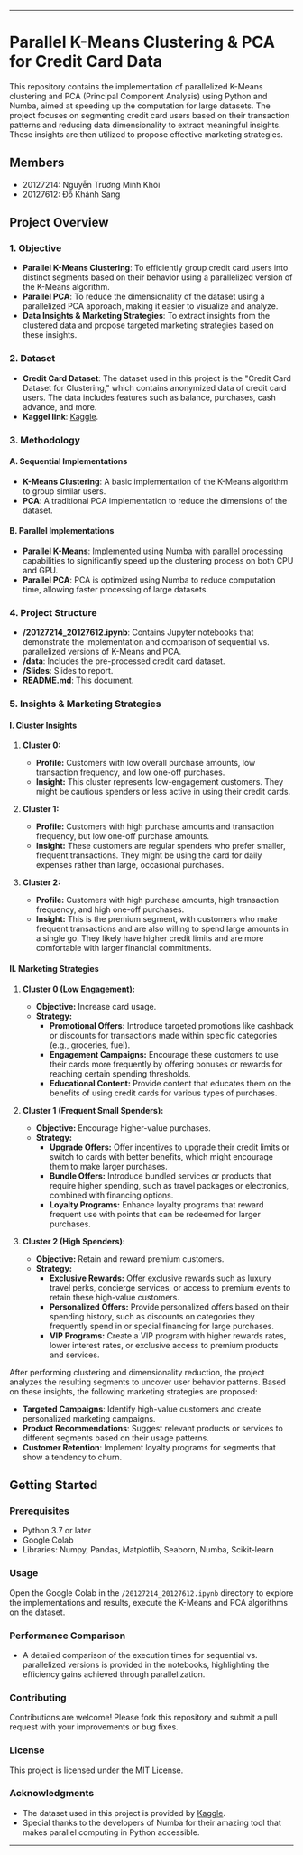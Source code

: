 
---

# **Parallel K-Means Clustering & PCA for Credit Card Data**

This repository contains the implementation of parallelized K-Means clustering and PCA (Principal Component Analysis) using Python and Numba, aimed at speeding up the computation for large datasets. The project focuses on segmenting credit card users based on their transaction patterns and reducing data dimensionality to extract meaningful insights. These insights are then utilized to propose effective marketing strategies.

## **Members**
- 20127214: Nguyễn Trương Minh Khôi
- 20127612: Đỗ Khánh Sang

## **Project Overview**

### **1. Objective**
- **Parallel K-Means Clustering**: To efficiently group credit card users into distinct segments based on their behavior using a parallelized version of the K-Means algorithm.
- **Parallel PCA**: To reduce the dimensionality of the dataset using a parallelized PCA approach, making it easier to visualize and analyze.
- **Data Insights & Marketing Strategies**: To extract insights from the clustered data and propose targeted marketing strategies based on these insights.

### **2. Dataset**
- **Credit Card Dataset**: The dataset used in this project is the "Credit Card Dataset for Clustering," which contains anonymized data of credit card users. The data includes features such as balance, purchases, cash advance, and more.
- **Kaggel link**: [Kaggle](https://www.kaggle.com/datasets/arjunbhasin2013/ccdata).

### **3. Methodology**

#### **A. Sequential Implementations**
- **K-Means Clustering**: A basic implementation of the K-Means algorithm to group similar users.
- **PCA**: A traditional PCA implementation to reduce the dimensions of the dataset.

#### **B. Parallel Implementations**
- **Parallel K-Means**: Implemented using Numba with parallel processing capabilities to significantly speed up the clustering process on both CPU and GPU.
- **Parallel PCA**: PCA is optimized using Numba to reduce computation time, allowing faster processing of large datasets.

### **4. Project Structure**
- **/20127214_20127612.ipynb**: Contains Jupyter notebooks that demonstrate the implementation and comparison of sequential vs. parallelized versions of K-Means and PCA.
- **/data**: Includes the pre-processed credit card dataset.
- **/Slides**: Slides to report.
- **README.md**: This document.

### **5. Insights & Marketing Strategies**

#### **I. Cluster Insights**

1. **Cluster 0:**
   - **Profile:** Customers with low overall purchase amounts, low transaction frequency, and low one-off purchases.
   - **Insight:** This cluster represents low-engagement customers. They might be cautious spenders or less active in using their credit cards.

2. **Cluster 1:**
   - **Profile:** Customers with high purchase amounts and transaction frequency, but low one-off purchase amounts.
   - **Insight:** These customers are regular spenders who prefer smaller, frequent transactions. They might be using the card for daily expenses rather than large, occasional purchases.

3. **Cluster 2:**
   - **Profile:** Customers with high purchase amounts, high transaction frequency, and high one-off purchases.
   - **Insight:** This is the premium segment, with customers who make frequent transactions and are also willing to spend large amounts in a single go. They likely have higher credit limits and are more comfortable with larger financial commitments.


#### **II. Marketing Strategies**

1. **Cluster 0 (Low Engagement):**
   - **Objective:** Increase card usage.
   - **Strategy:**
     - **Promotional Offers:** Introduce targeted promotions like cashback or discounts for transactions made within specific categories (e.g., groceries, fuel).
     - **Engagement Campaigns:** Encourage these customers to use their cards more frequently by offering bonuses or rewards for reaching certain spending thresholds.
     - **Educational Content:** Provide content that educates them on the benefits of using credit cards for various types of purchases.

2. **Cluster 1 (Frequent Small Spenders):**
   - **Objective:** Encourage higher-value purchases.
   - **Strategy:**
     - **Upgrade Offers:** Offer incentives to upgrade their credit limits or switch to cards with better benefits, which might encourage them to make larger purchases.
     - **Bundle Offers:** Introduce bundled services or products that require higher spending, such as travel packages or electronics, combined with financing options.
     - **Loyalty Programs:** Enhance loyalty programs that reward frequent use with points that can be redeemed for larger purchases.

3. **Cluster 2 (High Spenders):**
   - **Objective:** Retain and reward premium customers.
   - **Strategy:**
     - **Exclusive Rewards:** Offer exclusive rewards such as luxury travel perks, concierge services, or access to premium events to retain these high-value customers.
     - **Personalized Offers:** Provide personalized offers based on their spending history, such as discounts on categories they frequently spend in or special financing for large purchases.
     - **VIP Programs:** Create a VIP program with higher rewards rates, lower interest rates, or exclusive access to premium products and services.

After performing clustering and dimensionality reduction, the project analyzes the resulting segments to uncover user behavior patterns. Based on these insights, the following marketing strategies are proposed:
- **Targeted Campaigns**: Identify high-value customers and create personalized marketing campaigns.
- **Product Recommendations**: Suggest relevant products or services to different segments based on their usage patterns.
- **Customer Retention**: Implement loyalty programs for segments that show a tendency to churn.

## **Getting Started**

### **Prerequisites**
- Python 3.7 or later
- Google Colab
- Libraries: Numpy, Pandas, Matplotlib, Seaborn, Numba, Scikit-learn

### **Usage**
Open the Google Colab in the `/20127214_20127612.ipynb` directory to explore the implementations and results, execute the K-Means and PCA algorithms on the dataset.

### **Performance Comparison**
- A detailed comparison of the execution times for sequential vs. parallelized versions is provided in the notebooks, highlighting the efficiency gains achieved through parallelization.

### **Contributing**
Contributions are welcome! Please fork this repository and submit a pull request with your improvements or bug fixes.

### **License**
This project is licensed under the MIT License.

### **Acknowledgments**
- The dataset used in this project is provided by [Kaggle](https://www.kaggle.com/datasets/arjunbhasin2013/ccdata).
- Special thanks to the developers of Numba for their amazing tool that makes parallel computing in Python accessible.

---
